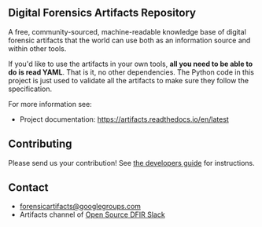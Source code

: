 ## Digital Forensics Artifacts Repository

A free, community-sourced, machine-readable knowledge base of digital forensic
artifacts that the world can use both as an information source and within other
tools.

If you'd like to use the artifacts in your own tools, **all you need to be able
to do is read YAML**. That is it, no other dependencies. The Python code in
this project is just used to validate all the artifacts to make sure they
follow the specification.

For more information see:

* Project documentation: https://artifacts.readthedocs.io/en/latest

## Contributing

Please send us your contribution! See [the developers guide](https://github.com/ForensicArtifacts/artifacts/wiki/Developers-guide) for instructions.

## Contact

* [forensicartifacts@googlegroups.com](https://groups.google.com/forum/#!forum/forensicartifacts)
* Artifacts channel of [Open Source DFIR Slack](https://github.com/open-source-dfir/slack)

